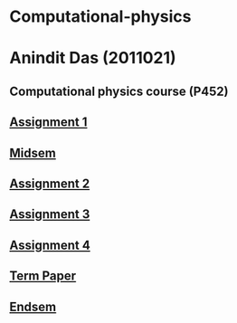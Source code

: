 # Computational-physics
# Anindit Das (2011021)
## Computational physics course (P452)
## [Assignment 1](https://github.com/slashgeaus/Computational-physics/tree/main/Assignment%201)
## [Midsem](https://github.com/slashgeaus/Computational-physics/blob/main/Midsem/midsem.ipynb)
## [Assignment 2](https://github.com/slashgeaus/Computational-physics/tree/main/Assignment%202)
## [Assignment 3](https://github.com/slashgeaus/Computational-physics/tree/main/Assignment%203)
## [Assignment 4](https://github.com/slashgeaus/Computational-physics/tree/main/Assignment%204)
## [Term Paper](https://github.com/slashgeaus/Computational-physics/tree/main/Term%20Paper)
## [Endsem](https://github.com/slashgeaus/Computational-physics/tree/main/Endsem)
